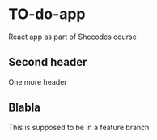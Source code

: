 # TO-do-app
React app as part of Shecodes course

## Second header
One more header

## Blabla
This is supposed to be in a feature branch
